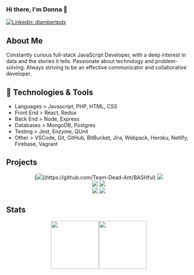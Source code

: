 ### Hi there, I'm Donna 👋

[![Linkedin: dlambertpdx](https://img.shields.io/badge/-dlambertpdx-blue?style=flat-square&logo=Linkedin&logoColor=white&link=https://www.linkedin.com/in/dlambertpdx/)](https://www.linkedin.com/in/dlambertpdx/)

## About Me

Constantly curious full-stack JavaScript Developer, with a deep interest in data and the stories it tells. Passionate about technology and problem-solving. Always striving to be an effective communicator and collaborative developer.

## 🔧 Technologies & Tools

- Languages > Javascript, PHP, HTML, CSS
- Front End > React, Redux
- Back End > Node, Express
- Databases > MongoDB, Postgres
- Testing > Jest, Enzyme, QUnit
- Other > VSCode, Git, GitHub, BitBucket, Jira, Webpack, Heroku, Netlify, Firebase, Vagrant

## Projects

<div align='center'>
[<img src="https://github-readme-stats.vercel.app/api/pin/?username=sanvean74&repo=BASHful&hide_border=true&layout=compact&theme=darcula" />](https://github.com/Team-Dead-Ant/BASHful)
<img src="https://github-readme-stats.vercel.app/api/pin/?username=sanvean74&repo=narrative-frontend&hide_border=true&layout=compact&theme=darcula" />
</div>
<div align='center'>
<img src="https://github-readme-stats.vercel.app/api/pin/?username=sanvean74&repo=tarot-reader.github.io&hide_border=true&layout=compact&theme=darcula" />
<img src="https://github-readme-stats.vercel.app/api/pin/?username=sanvean74&repo=whiskepedia&hide_border=true&layout=compact&theme=darcula" />
</div>
<div align='center'>
<img src="https://github-readme-stats.vercel.app/api/pin/?username=sanvean74&repo=long-distance-bike-ride-planner&hide_border=true&layout=compact&theme=darcula" />
<img src="https://github-readme-stats.vercel.app/api/pin/?username=sanvean74&repo=ColorGame&hide_border=true&layout=compact&theme=darcula" />
</div>

## Stats

<div align="center">
  <img align="" height="130px" src="https://github-readme-stats.vercel.app/api?username=sanvean74&show_icons=true&count_private=true&hide_title=true&include_all_commits=true&hide_border=true&theme=darcula" /><img align="" height="130px" src="https://github-readme-stats.vercel.app/api/top-langs/?username=sanvean74&show_icons=true&hide_border=true&hide_title=true&layout=compact&theme=darcula" />
</div>
